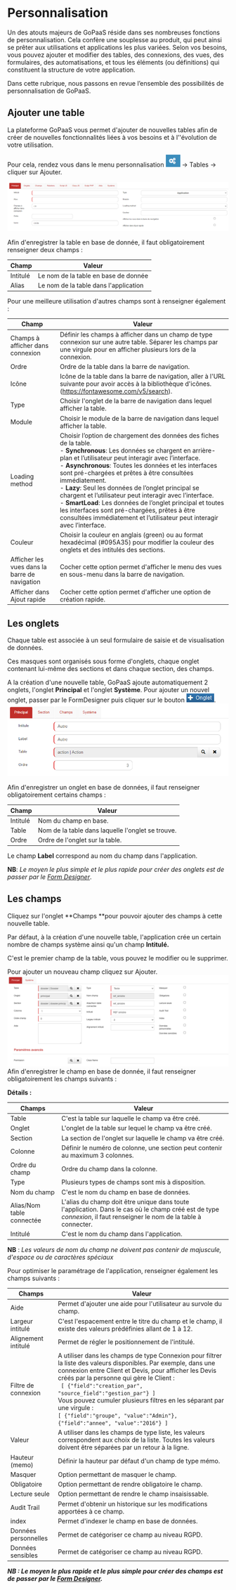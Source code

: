 # Personnalisation

Un des atouts majeurs de GoPaaS réside dans ses nombreuses fonctions de personnalisation. Cela confère une souplesse au produit, qui peut ainsi se prêter aux utilisations et applications les plus variées. Selon vos besoins, vous pouvez ajouter et modifier des tables, des connexions, des vues, des formulaires, des automatisations, et tous les éléments (ou définitions) qui constituent la structure de votre application.

Dans cette rubrique, nous passons en revue l’ensemble des possibilités de personnalisation de GoPaaS.

## Ajouter une table

La plateforme GoPaaS vous permet d'ajouter de nouvelles tables afin de créer de nouvelles fonctionnalités liées à vos besoins et à l’'évolution de votre utilisation.

Pour cela, rendez vous dans le menu personnalisation ![alt_text](images/image5.png ) -> Tables -> cliquer sur Ajouter.

![alt_text](images/image4.png )

Afin d'enregistrer la table en base de donnée, il faut obligatoirement renseigner deux champs :

| Champ   | Valeur                              |
|---------|-------------------------------------|
| Intitulé | Le nom de la table en base de donnée |
| Alias   | Le nom de la table dans l'application |

Pour une meilleure utilisation d'autres champs sont à renseigner également :

| Champ                                     | Valeur                                                                                                                                                                                                                                                                                           |
|-------------------------------------------|--------------------------------------------------------------------------------------------------------------------------------------------------------------------------------------------------------------------------------------------------------------------------------------------------|
| Champs à afficher dans connexion         | Définir les champs à afficher dans un champ de type connexion sur une autre table. Séparer les champs par une virgule pour en afficher plusieurs lors de la connexion.                                                                                                                        |
| Ordre                                     | Ordre de la table dans la barre de navigation.                                                                                                                                                                                                                                                 |
| Icône                                     | Icône de la table dans la barre de navigation, aller à l'URL suivante pour avoir accès à la bibliothèque d'icônes. (https://fontawesome.com/v5/search).                                                                                                                                    |
| Type                                      | Choisir l'onglet de la barre de navigation dans lequel afficher la table.                                                                                                                                                                                                                      |
| Module                                    | Choisir le module de la barre de navigation dans lequel afficher la table.                                                                                                                                                                                                                     |
| Loading method                            | Choisir l’option de chargement des données des fiches de la table. <br> - **Synchronous**: Les données se chargent en arrière-plan et l’utilisateur peut interagir avec l’interface. <br> - **Asynchronous**: Toutes les données et les interfaces sont pré-chargées et prêtes à être consultées immédiatement. <br> - **Lazy**: Seul les données de l’onglet principal se chargent et l’utilisateur peut interagir avec l’interface. <br> - **SmartLoad**: Les données de l’onglet principal et toutes les interfaces sont pré-chargées, prêtes à être consultées immédiatement et l’utilisateur peut interagir avec l’interface. |
| Couleur                                   | Choisir la couleur en anglais (green) ou au format hexadécimal (#095A35) pour modifier la couleur des onglets et des intitulés des sections.                                                                                                                                                 |
| Afficher les vues dans la barre de navigation | Cocher cette option permet d'afficher le menu des vues en sous-menu dans la barre de navigation.                                                                                                                                                                                               |
| Afficher dans Ajout rapide               | Cocher cette option permet d'afficher une option de création rapide.                                                                                                                                                    |
## Les onglets

Chaque table est associée à un seul formulaire de saisie et de visualisation de données.

Ces masques sont organisés sous forme d'onglets, chaque onglet contenant lui-même des sections et dans chaque section, des champs.

A la création d'une nouvelle table, GoPaaS ajoute automatiquement 2 onglets, l'onglet **Principal** et l'onglet **Système**. Pour ajouter un nouvel onglet, passer par le FormDesigner puis cliquer sur le bouton ![alt_text](images/image3.png ). ![alt_text](images/image1.png )

Afin d'enregistrer un onglet en base de données, il faut renseigner obligatoirement certains champs :

| Champ   | Valeur                                          |
|---------|-------------------------------------------------|
| Intitulé | Nom du champ en base.                          |
| Table   | Nom de la table dans laquelle l'onglet se trouve. |
| Ordre   | Ordre de l'onglet sur la table.                |

Le champ **Label** correspond au nom du champ dans l'application.

**NB**: _Le moyen le plus simple et le plus rapide pour créer des onglets est de passer par le [Form Designer](http://www.gopaas.fr/aide.php?rubrique=Personnaliser%20les%20applications#41)_.

## Les champs

Cliquez sur l'onglet **Champs **pour pouvoir ajouter des champs à cette nouvelle table.

Par défaut, à la création d'une nouvelle table, l'application crée un certain nombre de champs système ainsi qu'un champ **Intitulé.**

C'est le premier champ de la table, vous pouvez le modifier ou le supprimer.

Pour ajouter un nouveau champ cliquez sur Ajouter.
![alt_text](images/image2.png )
Afin d'enregistrer le champ en base de donnée, il faut renseigner obligatoirement les champs suivants :

**Détails :**

| Champs                   | Valeur                                                                                             |
|--------------------------|----------------------------------------------------------------------------------------------------|
| Table                    | C'est la table sur laquelle le champ va être créé.                                                  |
| Onglet                   | L'onglet de la table sur lequel le champ va être créé.                                              |
| Section                  | La section de l'onglet sur laquelle le champ va être créé.                                           |
| Colonne                  | Définir le numéro de colonne, une section peut contenir au maximum 3 colonnes.                      |
| Ordre du champ           | Ordre du champ dans la colonne.                                                                    |
| Type                     | Plusieurs types de champs sont mis à disposition.                                                    |
| Nom du champ             | C'est le nom du champ en base de données.                                                           |
| Alias/Nom table connectée| L'alias du champ doit être unique dans toute l'application. Dans le cas où le champ créé est de type *connexion*, il faut renseigner le nom de la table à connecter.|
| Intitulé                 | C'est le nom du champ dans l'application.                                                           |

**NB** : _Les valeurs de nom du champ ne doivent pas contenir de majuscule, d'espace ou de caractères spéciaux_

Pour optimiser le paramétrage de l'application, renseigner également les champs suivants :

| Champs                  | Valeur                                                                                                                                     |
|-------------------------|--------------------------------------------------------------------------------------------------------------------------------------------|
| Aide                    | Permet d'ajouter une aide pour l'utilisateur au survole du champ.                                                                        |
| Largeur intitulé        | C'est l'espacement entre le titre du champ et le champ, il existe des valeurs prédéfinies allant de 1 à 12.                             |
| Alignement intitulé     | Permet de régler le positionnement de l'intitulé.                                                                                        |
| Filtre de connexion     | A utiliser dans les champs de type Connexion pour filtrer la liste des valeurs disponibles. Par exemple, dans une connexion entre Client et Devis, pour afficher les Devis créés par la personne qui gère le Client : <br> ``` [ {"field":"creation_par", "source_field":"gestion_par"} ]``` <br> Vous pouvez cumuler plusieurs filtres en les séparant par une virgule : <br> ```[ {"field":"groupe", "value":"Admin"}, {"field":"annee", "value":"2016"} ]``` <br> |
| Valeur                  | A utiliser dans les champs de type liste, les valeurs correspondent aux choix de la liste. Toutes les valeurs doivent être séparées par un retour à la ligne. |
| Hauteur (memo)          | Définir la hauteur par défaut d'un champ de type mémo.                                                                                   |
| Masquer                 | Option permettant de masquer le champ.                                                                                                   |
| Obligatoire             | Option permettant de rendre obligatoire le champ.                                                                                        |
| Lecture seule           | Option permettant de rendre le champ insaisissable.                                                                                      |
| Audit Trail             | Permet d'obtenir un historique sur les modifications apportées à ce champ.                                                                |
| index                   | Permet d'indexer le champ en base de données.                                                                                             |
| Données personnelles    | Permet de catégoriser ce champ au niveau RGPD.                                                                                            |
| Données sensibles       | Permet de catégoriser ce champ au niveau RGPD.                                                                                            |

**_NB : Le moyen le plus rapide et le plus simple pour créer des champs est de passer par le [Form Designer](http://www.gopaas.fr/aide.php?rubrique=Personnaliser%20les%20applications#41)._**